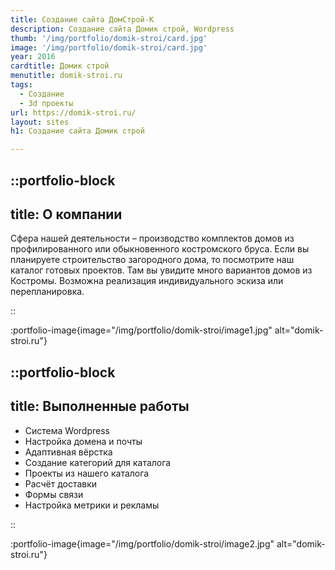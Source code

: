 ```yaml
---
title: Создание сайта ДомСтрой-К
description: Создание сайта Домик строй, Wordpress
thumb: '/img/portfolio/domik-stroi/card.jpg'
image: '/img/portfolio/domik-stroi/card.jpg'
year: 2016
cardtitle: Домик строй
menutitle: domik-stroi.ru
tags:
  - Создание
  - 3d проекты
url: https://domik-stroi.ru/
layout: sites
h1: Создание сайта Домик строй

---
```

 

::portfolio-block
---
title: О компании
---
Сфера нашей деятельности – производство комплектов домов из профилированного или обыкновенного костромского бруса. Если
вы планируете строительство загородного дома, то посмотрите наш каталог готовых проектов. Там вы увидите много вариантов
домов из Костромы. Возможна реализация индивидуального эскиза или перепланировка.

::

:portfolio-image{image="/img/portfolio/domik-stroi/image1.jpg" alt="domik-stroi.ru"}

::portfolio-block
---
title: Выполненные работы
---

- Система Wordpress
- Настройка домена и почты
- Адаптивная вёрстка
- Создание категорий для каталога
- Проекты из нашего каталога
- Расчёт доставки
- Формы связи
- Настройка метрики и рекламы

::

:portfolio-image{image="/img/portfolio/domik-stroi/image2.jpg" alt="domik-stroi.ru"}